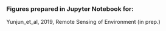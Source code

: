 ### Figures prepared in Jupyter Notebook for:

Yunjun_et_al, 2019, Remote Sensing of Environment (in prep.)

